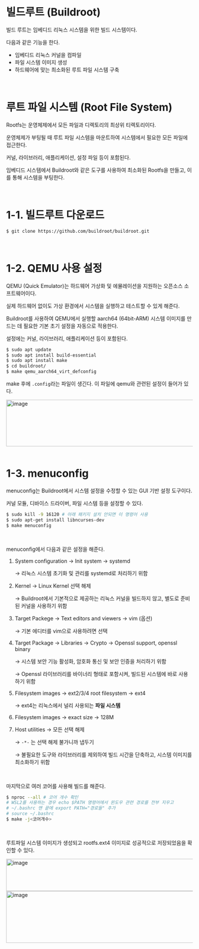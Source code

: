# 빌드루트 (Buildroot)

빌드 루트는 임베디드 리눅스 시스템을 위한 빌드 시스템이다. 

다음과 같은 기능을 한다. 

- 임베디드 리눅스 커널을 컴파일
- 파일 시스템 이미지 생성
- 하드웨어에 맞는 최소화된 루트 파일 시스템 구축

<BR>

# 루트 파일 시스템 (Root File System)

Rootfs는 운영체제에서 모든 파일과 디렉토리의 최상위 티렉토리이다. 

운영체제가 부팅될 때 루트 파일 시스템을 마운트하여 시스템에서 필요한 모든 파일에 접근한다. 

커널, 라이브러리, 애플리케이션, 설정 파일 등이 포함된다. 

임베디드 시스템에서 Buildroot와 같은 도구를 사용하여 최소화된 Rootfs을 만들고, 이를 통해 시스템을 부팅한다. 

<BR>

# 1-1. 빌드루트 다운로드

```bash
$ git clone https://github.com/buildroot/buildroot.git
```

<BR>

# 1-2. QEMU 사용 설정

QEMU (Quick Emulator)는 하드웨어 가상화 및 에뮬레이션을 지원하는 오픈소스 소프트웨어이다. 

실제 하드웨어 없이도 가상 환경에서 시스템을 실행하고 테스트할 수 있게 해준다. 

Buildroot를 사용하여 QEMU에서 실행할 aarch64 (64bit-ARM) 시스템 이미지를 만드는 데 필요한 기본 초기 설정을 자동으로 적용한다. 

설정에는 커널, 라이브러리, 애플리케이션 등이 포함된다. 

```bash
$ sudo apt update
$ sudo apt install build-essential
$ sudo apt install make
$ cd buildroot/
$ make qemu_aarch64_virt_defconfig
```

make 후에 `.config`라는 파일이 생긴다. 이 파일에 qemu와 관련된 설정이 들어가 있다. 

<img width="715" height="126" alt="image" src="https://github.com/user-attachments/assets/2c77e87c-29d7-438e-8a2c-1e56bb3355b4" />

<BR>
<BR>

# 1-3. menuconfig

menuconfig는 Buildroot에서 시스템 설정을 수정할 수 있는 GUI 기반 설정 도구이다. 

커널 모듈, 디바이스 드라이버, 파일 시스템 등을 설정할 수 있다. 

```bash
$ sudo kill -9 16120 # 아래 패키지 설치 안되면 이 명령어 사용
$ sudo apt-get install libncurses-dev
$ make menuconfig
```

<BR>

menuconfig에서 다음과 같은 설정을 해준다. 

1. System configuration → Init system → systemd
    
    → 리눅스 시스템 초기화 및 관리를 systemd로 처리하기 위함
    
2. Kernel → Linux Kernel 선택 해제
    
    → Buildroot에서 기본적으로 제공하는 리눅스 커널을 빌드하지 않고, 별도로 준비된 커널을 사용하기 위함
    
3. Target Packege → Text editors and viewers → vim (옵션)
    
    → 기본 에디터를 vim으로 사용하려면 선택
    
4. Target Package → Libraries → Crypto → Openssl support, openssl binary
    
    → 시스템 보안 기능 활성화, 암호화 통신 및 보안 인증을 처리하기 위함
    
    → Openssl 라이브러리를 바이너리 형태로 포함시켜, 빌드된 시스템에 바로 사용하기 위함
    
5. Filesystem images -> ext2/3/4 root filesystem → ext4
    
    → ext4는 리눅스에서 널리 사용되는 **파일 시스템**
    
6. Filesystem images → exact size → 128M
7. Host utilities → 모든 선택 해제
    
    → `-*-` 는 선택 해제 불가니까 냅두기
    
    → 불필요한 도구와 라이브러리를 제외하여 빌드 시간을 단축하고, 시스템 이미지를 최소화하기 위함
    
<BR>

마지막으로 여러 코어를 사용해 빌드를 해준다. 

```bash
$ nproc --all # 코어 개수 확인
# WSL2를 사용하는 경우 echo $PATH 명령어에서 윈도우 관련 경로를 전부 지우고 
# ~/.bashrc 맨 끝에 export PATH="경로들" 추가
# source ~/.bashrc
$ make -j<코어개수>
```

<BR>

루트파일 시스템 이미지가 생성되고 rootfs.ext4 이미지로 성공적으로 저장되었음을 확인할 수 있다. 

<img width="574" height="87" alt="image" src="https://github.com/user-attachments/assets/8ca14bfb-61ed-4fca-9b3c-e1b3cee1ba23" />
<img width="916" height="140" alt="image" src="https://github.com/user-attachments/assets/1ed321ab-4393-4294-b18a-3df666600d78" />
